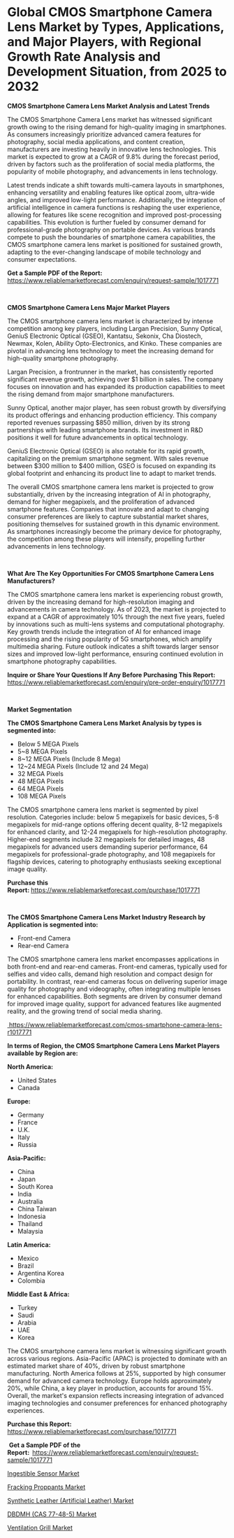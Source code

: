 <p><h1>Global CMOS Smartphone Camera Lens Market by Types, Applications, and Major Players, with Regional Growth Rate Analysis and Development Situation, from 2025 to 2032</h1></p><p><strong>CMOS Smartphone Camera Lens Market Analysis and Latest Trends</strong></p>
<p><p>The CMOS Smartphone Camera Lens market has witnessed significant growth owing to the rising demand for high-quality imaging in smartphones. As consumers increasingly prioritize advanced camera features for photography, social media applications, and content creation, manufacturers are investing heavily in innovative lens technologies. This market is expected to grow at a CAGR of 9.8% during the forecast period, driven by factors such as the proliferation of social media platforms, the popularity of mobile photography, and advancements in lens technology.</p><p>Latest trends indicate a shift towards multi-camera layouts in smartphones, enhancing versatility and enabling features like optical zoom, ultra-wide angles, and improved low-light performance. Additionally, the integration of artificial intelligence in camera functions is reshaping the user experience, allowing for features like scene recognition and improved post-processing capabilities. This evolution is further fueled by consumer demand for professional-grade photography on portable devices. As various brands compete to push the boundaries of smartphone camera capabilities, the CMOS smartphone camera lens market is positioned for sustained growth, adapting to the ever-changing landscape of mobile technology and consumer expectations.</p></p>
<p><strong>Get a Sample PDF of the Report:&nbsp;</strong> <a href="https://www.reliablemarketforecast.com/enquiry/request-sample/1017771?utm_campaign=1097&utm_medium=2&utm_source=Github&utm_content=ia&utm_term=21032025&utm_id=cmos-smartphone-camera-lens">https://www.reliablemarketforecast.com/enquiry/request-sample/1017771</a></p>
<p>&nbsp;</p>
<p><strong>CMOS Smartphone Camera Lens Major Market Players</strong></p>
<p><p>The CMOS smartphone camera lens market is characterized by intense competition among key players, including Largan Precision, Sunny Optical, GeniuS Electronic Optical (GSEO), Kantatsu, Sekonix, Cha Diostech, Newmax, Kolen, Ability Opto-Electronics, and Kinko. These companies are pivotal in advancing lens technology to meet the increasing demand for high-quality smartphone photography.</p><p>Largan Precision, a frontrunner in the market, has consistently reported significant revenue growth, achieving over $1 billion in sales. The company focuses on innovation and has expanded its production capabilities to meet the rising demand from major smartphone manufacturers.</p><p>Sunny Optical, another major player, has seen robust growth by diversifying its product offerings and enhancing production efficiency. This company reported revenues surpassing $850 million, driven by its strong partnerships with leading smartphone brands. Its investment in R&D positions it well for future advancements in optical technology.</p><p>GeniuS Electronic Optical (GSEO) is also notable for its rapid growth, capitalizing on the premium smartphone segment. With sales revenue between $300 million to $400 million, GSEO is focused on expanding its global footprint and enhancing its product line to adapt to market trends.</p><p>The overall CMOS smartphone camera lens market is projected to grow substantially, driven by the increasing integration of AI in photography, demand for higher megapixels, and the proliferation of advanced smartphone features. Companies that innovate and adapt to changing consumer preferences are likely to capture substantial market shares, positioning themselves for sustained growth in this dynamic environment. As smartphones increasingly become the primary device for photography, the competition among these players will intensify, propelling further advancements in lens technology.</p></p>
<p>&nbsp;</p>
<p><strong>What Are The Key Opportunities For CMOS Smartphone Camera Lens Manufacturers?</strong></p>
<p><p>The CMOS smartphone camera lens market is experiencing robust growth, driven by the increasing demand for high-resolution imaging and advancements in camera technology. As of 2023, the market is projected to expand at a CAGR of approximately 10% through the next five years, fueled by innovations such as multi-lens systems and computational photography. Key growth trends include the integration of AI for enhanced image processing and the rising popularity of 5G smartphones, which amplify multimedia sharing. Future outlook indicates a shift towards larger sensor sizes and improved low-light performance, ensuring continued evolution in smartphone photography capabilities.</p></p>
<p><strong>Inquire or Share Your Questions If Any Before Purchasing This Report:</strong> <a href="https://www.reliablemarketforecast.com/enquiry/pre-order-enquiry/1017771?utm_campaign=1097&utm_medium=2&utm_source=Github&utm_content=ia&utm_term=21032025&utm_id=cmos-smartphone-camera-lens">https://www.reliablemarketforecast.com/enquiry/pre-order-enquiry/1017771</a></p>
<p>&nbsp;</p>
<p><strong>Market Segmentation</strong></p>
<p><strong>The CMOS Smartphone Camera Lens Market Analysis by types is segmented into:</strong></p>
<p><ul><li>Below 5 MEGA Pixels</li><li>5~8 MEGA Pixels</li><li>8~12 MEGA Pixels (Include 8 Mega)</li><li>12~24 MEGA Pixels (Include 12 and 24 Mega)</li><li>32 MEGA Pixels</li><li>48 MEGA Pixels</li><li>64 MEGA Pixels</li><li>108 MEGA Pixels</li></ul></p>
<p><p>The CMOS smartphone camera lens market is segmented by pixel resolution. Categories include: below 5 megapixels for basic devices, 5-8 megapixels for mid-range options offering decent quality, 8-12 megapixels for enhanced clarity, and 12-24 megapixels for high-resolution photography. Higher-end segments include 32 megapixels for detailed images, 48 megapixels for advanced users demanding superior performance, 64 megapixels for professional-grade photography, and 108 megapixels for flagship devices, catering to photography enthusiasts seeking exceptional image quality.</p></p>
<p><strong>Purchase this Report:&nbsp;</strong><a href="https://www.reliablemarketforecast.com/purchase/1017771?utm_campaign=1097&utm_medium=2&utm_source=Github&utm_content=ia&utm_term=21032025&utm_id=cmos-smartphone-camera-lens">https://www.reliablemarketforecast.com/purchase/1017771</a></p>
<p>&nbsp;</p>
<p><strong>The CMOS Smartphone Camera Lens Market Industry Research by Application is segmented into:</strong></p>
<p><ul><li>Front-end Camera</li><li>Rear-end Camera</li></ul></p>
<p><p>The CMOS smartphone camera lens market encompasses applications in both front-end and rear-end cameras. Front-end cameras, typically used for selfies and video calls, demand high resolution and compact design for portability. In contrast, rear-end cameras focus on delivering superior image quality for photography and videography, often integrating multiple lenses for enhanced capabilities. Both segments are driven by consumer demand for improved image quality, support for advanced features like augmented reality, and the growing trend of social media sharing.</p></p>
<p><a href="https://www.reliablemarketforecast.com/cmos-smartphone-camera-lens-r1017771?utm_campaign=1097&utm_medium=2&utm_source=Github&utm_content=ia&utm_term=21032025&utm_id=cmos-smartphone-camera-lens">&nbsp;https://www.reliablemarketforecast.com/cmos-smartphone-camera-lens-r1017771</a></p>
<p><strong>In terms of Region, the CMOS Smartphone Camera Lens Market Players available by Region are:</strong></p>
<p>
    <p> <strong> North America: </strong>
        <ul>
            <li>United States</li>
            <li>Canada</li>
        </ul>
        </p> 
    <p> <strong> Europe: </strong>
        <ul>
            <li>Germany</li>
            <li>France</li>
            <li>U.K.</li>
            <li>Italy</li>
            <li>Russia</li>
        </ul>
        </p> 
    <p> <strong> Asia-Pacific: </strong>
        <ul>
            <li>China</li>
            <li>Japan</li>
            <li>South Korea</li>
            <li>India</li>
            <li>Australia</li>
            <li>China Taiwan</li>
            <li>Indonesia</li>
            <li>Thailand</li>
            <li>Malaysia</li>
        </ul>
        </p> 
    <p> <strong> Latin America: </strong>
        <ul>
            <li>Mexico</li>
            <li>Brazil</li>
            <li>Argentina Korea</li>
            <li>Colombia</li>
        </ul>
        </p> 
    <p> <strong> Middle East & Africa: </strong>
        <ul>
            <li>Turkey</li>
            <li>Saudi</li>
            <li>Arabia</li>
            <li>UAE</li>
            <li>Korea</li>
        </ul>
    </p>
    </p>
<p><p>The CMOS smartphone camera lens market is witnessing significant growth across various regions. Asia-Pacific (APAC) is projected to dominate with an estimated market share of 40%, driven by robust smartphone manufacturing. North America follows at 25%, supported by high consumer demand for advanced camera technology. Europe holds approximately 20%, while China, a key player in production, accounts for around 15%. Overall, the market's expansion reflects increasing integration of advanced imaging technologies and consumer preferences for enhanced photography experiences.</p></p>
<p><strong>Purchase this Report: </strong><a href="https://www.reliablemarketforecast.com/purchase/1017771?utm_campaign=1097&utm_medium=2&utm_source=Github&utm_content=ia&utm_term=21032025&utm_id=cmos-smartphone-camera-lens">https://www.reliablemarketforecast.com/purchase/1017771</a></p>
<p>&nbsp;<strong>Get a Sample PDF of the Report:&nbsp;&nbsp;</strong><a href="https://www.reliablemarketforecast.com/enquiry/request-sample/1017771?utm_campaign=1097&utm_medium=2&utm_source=Github&utm_content=ia&utm_term=21032025&utm_id=cmos-smartphone-camera-lens">https://www.reliablemarketforecast.com/enquiry/request-sample/1017771</a></p>
<p><strong></strong></p>
<p><p><a href="https://github.com/darenph8er/Market-Research-Report-List-1/blob/main/ingestible-sensor-market.md?utm_campaign=1097&utm_medium=2&utm_source=Github&utm_content=ia&utm_term=21032025&utm_id=cmos-smartphone-camera-lens">Ingestible Sensor Market</a></p><p><a href="https://github.com/ElviraLeka1962/Market-Research-Report-List-1/blob/main/fracking-proppants-market.md?utm_campaign=1097&utm_medium=2&utm_source=Github&utm_content=ia&utm_term=21032025&utm_id=cmos-smartphone-camera-lens">Fracking Proppants Market</a></p><p><a href="https://github.com/rosalinebhakta48/Market-Research-Report-List-1/blob/main/synthetic-leather-artificial-leather-market.md?utm_campaign=1097&utm_medium=2&utm_source=Github&utm_content=ia&utm_term=21032025&utm_id=cmos-smartphone-camera-lens">Synthetic Leather (Artificial Leather) Market</a></p><p><a href="https://github.com/kimberjam0i/Market-Research-Report-List-1/blob/main/dbdmh-cas-77-48-5-market.md?utm_campaign=1097&utm_medium=2&utm_source=Github&utm_content=ia&utm_term=21032025&utm_id=cmos-smartphone-camera-lens">DBDMH (CAS 77-48-5) Market</a></p><p><a href="https://github.com/lashaunm5st/Market-Research-Report-List-1/blob/main/ventilation-grill-market.md?utm_campaign=1097&utm_medium=2&utm_source=Github&utm_content=ia&utm_term=21032025&utm_id=cmos-smartphone-camera-lens">Ventilation Grill Market</a></p></p>